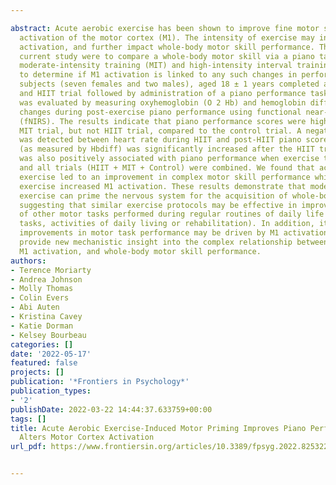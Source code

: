 ---
abstract: Acute aerobic exercise has been shown to improve fine motor skills and alter
  activation of the motor cortex (M1). The intensity of exercise may influence M1
  activation, and further impact whole-body motor skill performance. The aims of the
  current study were to compare a whole-body motor skill via a piano task following
  moderate-intensity training (MIT) and high-intensity interval training (HIIT), and
  to determine if M1 activation is linked to any such changes in performance. Nine
  subjects (seven females and two males), aged 18 ± 1 years completed a control, MIT,
  and HIIT trial followed by administration of a piano performance task. M1 activation
  was evaluated by measuring oxyhemoglobin (O 2 Hb) and hemoglobin difference (Hbdiff)
  changes during post-exercise piano performance using functional near-infrared spectroscopy
  (fNIRS). The results indicate that piano performance scores were higher after the
  MIT trial, but not HIIT trial, compared to the control trial. A negative relationship
  was detected between heart rate during HIIT and post-HIIT piano scores. M1 activation
  (as measured by Hbdiff) was significantly increased after the HIIT trial. M1 activation
  was also positively associated with piano performance when exercise trials (HIIT + MIT)
  and all trials (HIIT + MIT + Control) were combined. We found that acute moderate-intensity
  exercise led to an improvement in complex motor skill performance while higher-intensity
  exercise increased M1 activation. These results demonstrate that moderate-intensity
  exercise can prime the nervous system for the acquisition of whole-body motor skills,
  suggesting that similar exercise protocols may be effective in improving the outcomes
  of other motor tasks performed during regular routines of daily life (e.g., sporting
  tasks, activities of daily living or rehabilitation). In addition, it appears that
  improvements in motor task performance may be driven by M1 activation. Our findings
  provide new mechanistic insight into the complex relationship between exercise intensity,
  M1 activation, and whole-body motor skill performance.
authors:
- Terence Moriarty
- Andrea Johnson
- Molly Thomas
- Colin Evers
- Abi Auten
- Kristina Cavey
- Katie Dorman
- Kelsey Bourbeau
categories: []
date: '2022-05-17'
featured: false
projects: []
publication: '*Frontiers in Psychology*'
publication_types:
- '2'
publishDate: 2022-03-22 14:44:37.633759+00:00
tags: []
title: Acute Aerobic Exercise-Induced Motor Priming Improves Piano Performance and
  Alters Motor Cortex Activation
url_pdf: https://www.frontiersin.org/articles/10.3389/fpsyg.2022.825322/full

---
